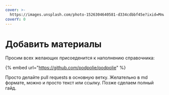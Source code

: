 ```yaml
---
cover: >-
  https://images.unsplash.com/photo-1526304640581-d334cdbbf45e?ixid=MnwxMjA3fDB8MHxwaG90by1wYWdlfHx8fGVufDB8fHx8&ixlib=rb-1.2.1&auto=format&fit=crop&w=2970&q=80
coverY: 0
---
```


# Добавить материалы

Просим всех желающих присоеденится к наполнению справочника:

{% embed url="https://github.com/podpolie/podpolie" %}

Просто делайте pull requests в основную ветку. Желательно в md формате, можно и просто текст или ссылку. Позже сделаем полный гайд.
